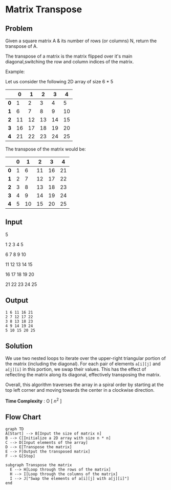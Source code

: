 # Matrix Transpose

## Problem

Given a square matrix A & its number of rows (or columns) N, return the transpose of A.

The transpose of a matrix is the matrix flipped over it's main diagonal,switching the row and column indices of the matrix.

Example:  

Let us consider the following 2D array of size 6 * 5

|     |  0 |  1 |  2 |  3 |  4 |
|-----|----|----|----|----|----|
|   **0** |  1 |  2 |  3 |  4 |  5 |
|   **1** |  6 |  7 |  8 |  9 | 10 |
|   **2** | 11 | 12 | 13 | 14 | 15 |
|   **3** | 16 | 17 | 18 | 19 | 20 |
|   **4** | 21 | 22 | 23 | 24 | 25 |


The transpose of the matrix would be:

|    |  0 |  1 |  2 |  3 |  4 |
|----|----|----|----|----|----|
| **0** |  1 |  6 | 11 | 16 | 21 |
| **1** |  2 |  7 | 12 | 17 | 22 |
| **2** |  3 |  8 | 13 | 18 | 23 |
| **3** |  4 |  9 | 14 | 19 | 24 |
| **4** |  5 | 10 | 15 | 20 | 25 |

## Input

5

1 2 3 4 5

6 7 8 9 10

11 12 13 14 15

16 17 18 19 20

21 22 23 24 25

## Output

```
1 6 11 16 21
2 7 12 17 22
3 8 13 18 23
4 9 14 19 24
5 10 15 20 25
```

## Solution

We use two nested loops to iterate over the upper-right triangular portion of the matrix (including the diagonal). For each pair of elements `a[i][j]` and `a[j][i]` in this portion, we swap their values. This has the effect of reflecting the matrix along its diagonal, effectively transposing the matrix.

Overall, this algorithm traverses the array in a spiral order by starting at the top left corner and moving towards the center in a clockwise direction.

**Time Complexity** : O [ $n^{2}$ ]

## Flow Chart

```mermaid
graph TD
A[Start] --> B[Input the size of matrix n]
B --> C[Initialize a 2D array with size n * n]
C --> D[Input elements of the array]
D --> E[Transpose the matrix]
E --> F[Output the transposed matrix]
F --> G[Stop]

subgraph Transpose the matrix
  E --> H[Loop through the rows of the matrix]
  H --> I[Loop through the columns of the matrix]
  I --> J["Swap the elements of a[i][j] with a[j][i]"]
end

```
